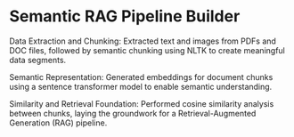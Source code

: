 # Semantic RAG Pipeline Builder

Data Extraction and Chunking: Extracted text and images from PDFs and DOC files, followed by semantic chunking using NLTK to create meaningful data segments.

Semantic Representation: Generated embeddings for document chunks using a sentence transformer model to enable semantic understanding.

Similarity and Retrieval Foundation: Performed cosine similarity analysis between chunks, laying the groundwork for a Retrieval-Augmented Generation (RAG) pipeline.
